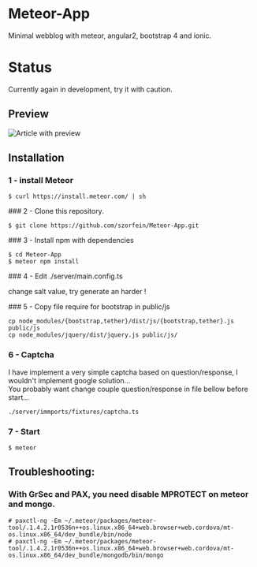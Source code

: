 # Meteor-App
Minimal webblog with meteor, angular2, bootstrap 4 and ionic.

# Status

Currently again in development, try it with caution.

## Preview

![Article with preview](https://raw.githubusercontent.com/szorfein/Meteor-App/master/screenshot.jpg)

## Installation 

### 1 - install Meteor 

    $ curl https://install.meteor.com/ | sh
    
### 2 - Clone this repository.

    $ git clone https://github.com/szorfein/Meteor-App.git 

### 3 - Install npm with dependencies

    $ cd Meteor-App
    $ meteor npm install
    
### 4 - Edit ./server/main.config.ts

change salt value, try generate an harder !

### 5 - Copy file require for bootstrap in public/js

    cp node_modules/{bootstrap,tether}/dist/js/{bootstrap,tether}.js public/js
    cp node_modules/jquery/dist/jquery.js public/js/

### 6 - Captcha

I have implement a very simple captcha based on question/response, I wouldn't implement google solution...    
You probably want change couple question/response in file bellow before start...

    ./server/immports/fixtures/captcha.ts

### 7 - Start

    $ meteor

## Troubleshooting:

### With GrSec and PAX, you need disable MPROTECT on meteor and mongo.

    # paxctl-ng -Em ~/.meteor/packages/meteor-tool/.1.4.2.1r0536n++os.linux.x86_64+web.browser+web.cordova/mt-os.linux.x86_64/dev_bundle/bin/node
    # paxctl-ng -Em ~/.meteor/packages/meteor-tool/.1.4.2.1r0536n++os.linux.x86_64+web.browser+web.cordova/mt-os.linux.x86_64/dev_bundle/mongodb/bin/mongo 
